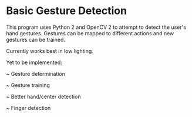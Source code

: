 Basic Gesture Detection
===========

This program uses Python 2 and OpenCV 2 to attempt to detect the user's hand gestures. Gestures can be mapped to different actions and new gestures can be trained.

Currently works best in low lighting.

Yet to be implemented:

~ Gesture determination

~ Gesture training

~ Better hand/center detection

~ Finger detection

